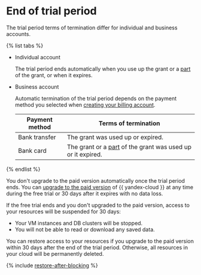 # End of trial period

The trial period terms of termination differ for individual and business accounts.


{% list tabs %}

- Individual account

   The trial period ends automatically when you use up the grant or a [part](usage-grant.md) of the grant, or when it expires.

- Business account

   Automatic termination of the trial period depends on the payment method you selected when [creating your billing account](../../billing/quickstart/index.md).

   | Payment method | Terms of termination |
   ----- | -----  
   | Bank transfer | The grant was used up or expired. |
   | Bank card | The grant or a [part](usage-grant.md) of the grant was used up or it expired. |

{% endlist %}

You don't upgrade to the paid version automatically once the trial period ends. You can [upgrade to the paid version](upgrade-to-paid.md) of {{ yandex-cloud }} at any time during the free trial or 30 days after it expires with no data loss.

If the free trial ends and you don't upgraded to the paid version, access to your resources will be suspended for 30 days:
* Your VM instances and DB clusters will be stopped.
* You will not be able to read or download any saved data.

You can restore access to your resources if you upgrade to the paid version within 30 days after the end of the trial period. Otherwise, all resources in your cloud will be permanently deleted.

{% include [restore-after-blocking](../../_includes/restore-after-blocking.md) %}
